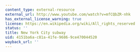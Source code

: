 ```yaml
---
content_type: external-resource
external_url: http://www.youtube.com/watch?v=mfCQbZR-nhk
has_external_license_warning: true
license: https://en.wikipedia.org/wiki/All_rights_reserved
status: ''
title: New York City subway
uid: 4151ba6a-c81a-41fe-9686-9ce470044520
wayback_url: ''
---
```

